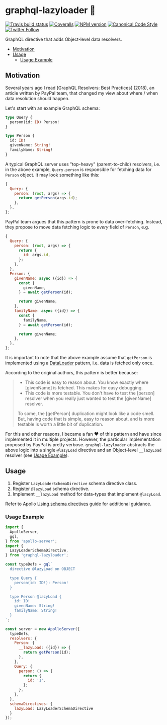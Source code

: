 # graphql-lazyloader 🚠

[![Travis build status](http://img.shields.io/travis/gajus/graphql-lazyloader/master.svg?style=flat-square)](https://travis-ci.org/gajus/graphql-lazyloader)
[![Coveralls](https://img.shields.io/coveralls/gajus/graphql-lazyloader.svg?style=flat-square)](https://coveralls.io/github/gajus/graphql-lazyloader)
[![NPM version](http://img.shields.io/npm/v/graphql-lazyloader.svg?style=flat-square)](https://www.npmjs.org/package/graphql-lazyloader)
[![Canonical Code Style](https://img.shields.io/badge/code%20style-canonical-blue.svg?style=flat-square)](https://github.com/gajus/canonical)
[![Twitter Follow](https://img.shields.io/twitter/follow/kuizinas.svg?style=social&label=Follow)](https://twitter.com/kuizinas)

GraphQL directive that adds Object-level data resolvers.

* [Motivation](#motivation)
* [Usage](#usage)
  * [Usage Example](#usage-example)

## Motivation

Several years ago I read [GraphQL Resolvers: Best Practices] (2018), an article written by PayPal team, that changed my view about where / when data resolution should happen.

Let's start with an example GraphQL schema:

```graphql
type Query {
  person(id: ID) Person!
}

type Person {
  id: ID!
  givenName: String!
  familyName: String!
}

```

A typical GraphQL server uses "top-heavy" (parent-to-child) resolvers, i.e. in the above example, `Query.person` is responsible for fetching data for `Person` object. It may look something like this:

```js
{
  Query: {
    person: (root, args) => {
      return getPerson(args.id);
    },
  },
};

```

PayPal team argues that this pattern is prone to data over-fetching. Instead, they propose to move data fetching logic to _every_ field of `Person`, e.g.

```js
{
  Query: {
    person: (root, args) => {
      return {
        id: args.id,
      };
    },
  },
  Person: {
    givenName: async ({id}) => {
      const {
        givenName,
      } = await getPerson(id);

      return givenName;
    },
    familyName: async ({id}) => {
      const {
        familyName,
      } = await getPerson(id);

      return givenName;
    },
  },
};

```

It is important to note that the above example assume that `getPerson` is implemented using a [DataLoader](https://github.com/graphql/dataloader) pattern, i.e. data is fetched only once.

According to the original authors, this pattern is better because:

> * This code is easy to reason about. You know exactly where [givenName] is fetched. This makes for easy debugging.
> * This code is more testable. You don't have to test the [person] resolver when you really just wanted to test the [givenName] resolver.
>
> To some, the [getPerson] duplication might look like a code smell. But, having code that is simple, easy to reason about, and is more testable is worth a little bit of duplication.

For this and other reasons, I became a fan ❤️ of this pattern and have since implemented it in multiple projects. However, the particular implementation proposed by PayPal is pretty verbose. `graphql-lazyloader` abstracts the above logic into a single `@lazyLoad` directive and an Object-level `__lazyLoad` resolver (see [Usage Example](#usage-example)).

## Usage

1. Register `LazyLoaderSchemaDirective` schema directive class.
1. Register `@lazyLoad` schema directive.
1. Implement `__lazyLoad` method for data-types that implement `@lazyLoad`.

Refer to Apollo [Using schema directives](https://www.apollographql.com/docs/apollo-server/schema/directives/) guide for additional guidance.

### Usage Example

```js
import {
  ApolloServer,
  gql,
} from 'apollo-server';
import {
  LazyLoaderSchemaDirective,
} from 'graphql-lazyloader';

const typeDefs = gql`
  directive @lazyLoad on OBJECT

  type Query {
    person(id: ID!): Person!
  }

  type Person @lazyLoad {
    id: ID!
    givenName: String!
    familyName: String!
  }
`;

const server = new ApolloServer({
  typeDefs,
  resolvers: {
    Person: {
      __lazyLoad: ({id}) => {
        return getPerson(id);
      },
    },
    Query: {
      person: () => {
        return {
          id: '1',
        };
      },
    },
  },
  schemaDirectives: {
    lazyLoad: LazyLoaderSchemaDirective
  }
});

```
